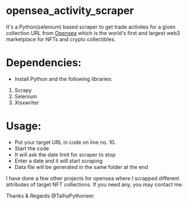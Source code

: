 # opensea_activity_scraper

It's a Python(selenium) based scraper to get trade activites for a given collection URL from [Opensea](https://opensea.io/) which is the world's first and largest web3 marketplace for NFTs and crypto collectibles.

# Dependencies:
- Install Python and the following libraries:
1) Scrapy
2) Selenium
3) Xlsxwriter


# Usage:
- Put your target URL in code on line no. 10. 
- Start the code
- It will ask the date limit for scraper to stop
- Enter a date and it will start scraping
- Data file will be generated in the same folder at the end


I have done a few other projects for opensea where I scrapped different attributes of target NFT collections. If you need any, you may contact me.


Thanks & Regards
@TalhaPythoneer
